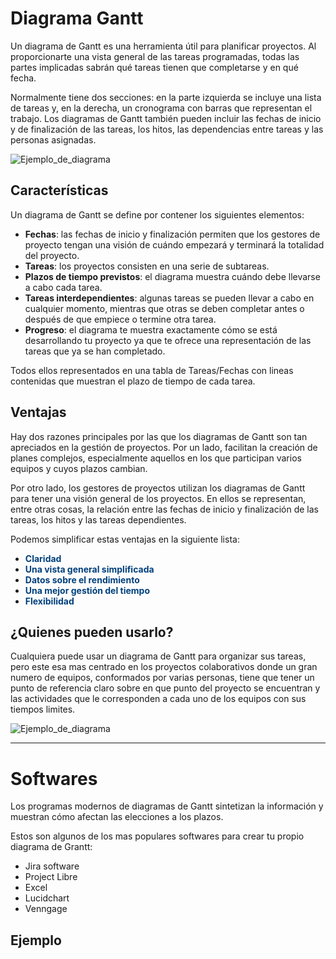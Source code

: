 # Diagrama Gantt

Un diagrama de Gantt es una herramienta útil para planificar proyectos. Al proporcionarte una vista general de las tareas programadas, todas las partes implicadas sabrán qué tareas tienen que completarse y en qué fecha.

Normalmente tiene dos secciones: en la parte izquierda se incluye una lista de tareas y, en la derecha, un cronograma con barras que representan el trabajo. Los diagramas de Gantt también pueden incluir las fechas de inicio y de finalización de las tareas, los hitos, las dependencias entre tareas y las personas asignadas.

![Ejemplo_de_diagrama](/archivos/actividad3/introGantt.png)

## Características

Un diagrama de Gantt se define por contener los siguientes elementos:

- **Fechas**: las fechas de inicio y finalización permiten que los gestores de proyecto tengan una visión de cuándo empezará y terminará la totalidad del proyecto.
- **Tareas**: los proyectos consisten en una serie de subtareas.
- **Plazos de tiempo previstos**: el diagrama muestra cuándo debe llevarse a cabo cada tarea.
- **Tareas interdependientes**: algunas tareas se pueden llevar a cabo en cualquier momento, mientras que otras se deben completar antes o después de que empiece o termine otra tarea.
- **Progreso**: el diagrama te muestra exactamente cómo se está desarrollando tu proyecto ya que te ofrece una representación de las tareas que ya se han completado.

Todos ellos representados en una tabla de Tareas/Fechas con lineas contenidas que muestran el plazo de tiempo de cada tarea.
  
## Ventajas

Hay dos razones principales por las que los diagramas de Gantt son tan apreciados en la gestión de proyectos. Por un lado, facilitan la creación de planes complejos, especialmente aquellos en los que participan varios equipos y cuyos plazos cambian.

Por otro lado, los gestores de proyectos utilizan los diagramas de Gantt para tener una visión general de los proyectos. En ellos se representan, entre otras cosas, la relación entre las fechas de inicio y finalización de las tareas, los hitos y las tareas dependientes.

Podemos simplificar estas ventajas en la siguiente lista:

- <spam style="color:rgb(0, 64, 124);">**Claridad**</spam>
- <spam style="color:rgb(0, 64, 124);">**Una vista general simplificada**</spam>
- <spam style="color:rgb(0, 64, 124);">**Datos sobre el rendimiento**</spam>
- <spam style="color:rgb(0, 64, 124);">**Una mejor gestión del tiempo**</spam>
- <spam style="color:rgb(0, 64, 124);">**Flexibilidad**</spam>

## ¿Quienes pueden usarlo?

Cualquiera puede usar un diagrama de Gantt para organizar sus tareas, pero este esa mas centrado en los proyectos colaborativos donde un gran numero de equipos, conformados por varias personas, tiene que tener un punto de referencia claro sobre en que punto del proyecto se encuentran y las actividades que le corresponden a cada uno de los equipos con sus tiempos limites.

![Ejemplo_de_diagrama](/archivos/actividad3/diagramaGantt.jpg)

***

# Softwares

Los programas modernos de diagramas de Gantt sintetizan la información y muestran cómo afectan las elecciones a los plazos.

Estos son algunos de los mas populares softwares para crear tu propio diagrama de Grantt:

- Jira software
- Project Libre
- Excel
- Lucidchart
- Venngage

## Ejemplo
